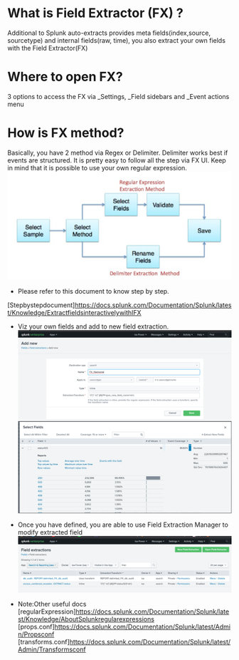# What is Field Extractor (FX) ?
Additional to Splunk auto-extracts provides meta fields(index,source, sourcetype) and internal fields(raw, time), you also extract your own fields with the Field Extractor(FX)

# Where to open FX?
3 options to access the FX via _Settings, _Field sidebars and _Event actions menu

# How is FX method?
Basically, you have 2 method via Regex or Delimiter. Delimiter works best if events are structured. It is pretty easy to follow all the step via FX UI. Keep in mind that it is possible to use your own regular expression.
![](image./flow.png)

* Please refer to this document to know step by step.

[Stepbystepdocument]<https://docs.splunk.com/Documentation/Splunk/latest/Knowledge/ExtractfieldsinteractivelywithIFX>

* Viz your own fields and add to new field extraction. 
![](image./newFieldExtractrion.png)
![](image./newExtractedField.png)

* Once you have defined, you are able to use Field Extraction Manager to modify extracted field
![](image./FXManager.png)

* Note:Other useful docs
[regularExpression]<https://docs.splunk.com/Documentation/Splunk/latest/Knowledge/AboutSplunkregularexpressions>
[props.conf]<https://docs.splunk.com/Documentation/Splunk/latest/Admin/Propsconf>
[transforms.conf]<https://docs.splunk.com/Documentation/Splunk/latest/Admin/Transformsconf>
